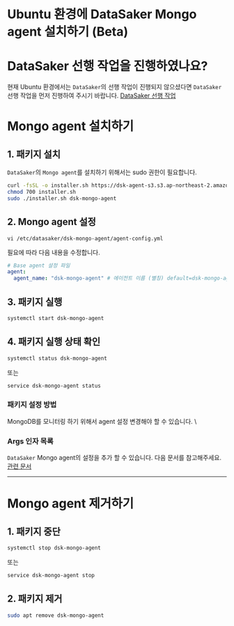 # Ubuntu 환경에 DataSaker Mongo agent 설치하기 (Beta)

# DataSaker 선행 작업을 진행하였나요?
현재 Ubuntu 환경에서는 `DataSaker`의 선행 작업이 진행되지 않으셨다면 `DataSaker` 선행 작업을 먼저 진행하여 주시기 바랍니다. [DataSaker 선행 작업](README.md)

# Mongo agent 설치하기
## 1. 패키지 설치
`DataSaker`의 `Mongo agent`를 설치하기 위해서는 sudo 권한이 필요합니다.
<!-- 
example API Key : VAR_GLOBAL_APIKEY=1234567890abcdef1234567890abcdef
 -->
```bash
curl -fsSL -o installer.sh https://dsk-agent-s3.s3.ap-northeast-2.amazonaws.com/dsk-agent-s3/public/install.sh
chmod 700 installer.sh
sudo ./installer.sh dsk-mongo-agent
```

## 2. Mongo agent 설정

```shell
vi /etc/datasaker/dsk-mongo-agent/agent-config.yml
```

필요에 따라 다음 내용을 수정합니다.

```yaml
# Base agent 설정 파일
agent:
  agent_name: "dsk-mongo-agent" # 에이전트 이름 (별칭) default=dsk-mongo-agent
```

## 3. 패키지 실행

```bash
systemctl start dsk-mongo-agent
```

## 4. 패키지 실행 상태 확인

```bash
systemctl status dsk-mongo-agent
```

또는

```bash
service dsk-mongo-agent status
```

### 패키지 설정 방법

MongoDB를 모니터링 하기 위해서 agent 설정 변경해야 할 수 있습니다. \

### Args 인자 목록

`DataSaker` Mongo agent의 설정을 추가 할 수 있습니다.
다음 문서를 참고해주세요. [관련 문서](../../../../../settings/dsk-mongo-agent/settings.md)

---
# Mongo agent 제거하기

## 1. 패키지 중단

```bash
systemctl stop dsk-mongo-agent
```

또는

```bash
service dsk-mongo-agent stop
```

## 2. 패키지 제거

```bash
sudo apt remove dsk-mongo-agent
```
